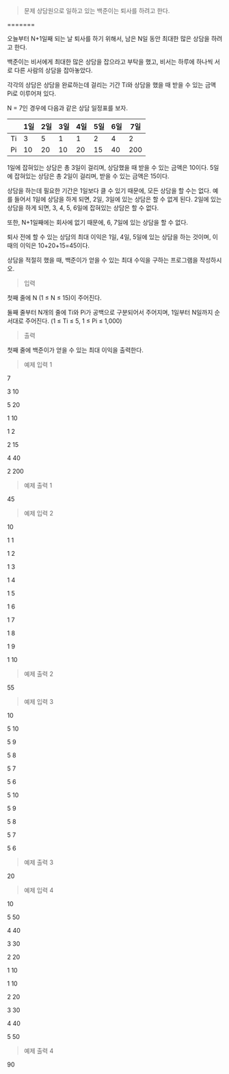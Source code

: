 > 문제
상담원으로 일하고 있는 백준이는 퇴사를 하려고 한다.

=======

오늘부터 N+1일째 되는 날 퇴사를 하기 위해서, 남은 N일 동안 최대한 많은 상담을 하려고 한다.

백준이는 비서에게 최대한 많은 상담을 잡으라고 부탁을 했고, 비서는 하루에 하나씩 서로 다른 사람의 상담을 잡아놓았다.

각각의 상담은 상담을 완료하는데 걸리는 기간 Ti와 상담을 했을 때 받을 수 있는 금액 Pi로 이루어져 있다.

N = 7인 경우에 다음과 같은 상담 일정표를 보자.


|   |1일|	2일	|3일	|4일	|5일|	6일|	7일|
|---|---|---|---|---|---|---|---|
|Ti|	3	|5|	1|	1|	2|	4|	2|
|Pi|	10|	20|	10|	20|	15|	40|	200|



1일에 잡혀있는 상담은 총 3일이 걸리며, 상담했을 때 받을 수 있는 금액은 10이다. 5일에 잡혀있는 상담은 총 2일이 걸리며, 받을 수 있는 금액은 15이다.

상담을 하는데 필요한 기간은 1일보다 클 수 있기 때문에, 모든 상담을 할 수는 없다. 예를 들어서 1일에 상담을 하게 되면, 2일, 3일에 있는 상담은 할 수 없게 된다. 2일에 있는 상담을 하게 되면, 3, 4, 5, 6일에 잡혀있는 상담은 할 수 없다.

또한, N+1일째에는 회사에 없기 때문에, 6, 7일에 있는 상담을 할 수 없다.

퇴사 전에 할 수 있는 상담의 최대 이익은 1일, 4일, 5일에 있는 상담을 하는 것이며, 이때의 이익은 10+20+15=45이다.

상담을 적절히 했을 때, 백준이가 얻을 수 있는 최대 수익을 구하는 프로그램을 작성하시오.

> 입력

첫째 줄에 N (1 ≤ N ≤ 15)이 주어진다.

둘째 줄부터 N개의 줄에 Ti와 Pi가 공백으로 구분되어서 주어지며, 1일부터 N일까지 순서대로 주어진다. (1 ≤ Ti ≤ 5, 1 ≤ Pi ≤ 1,000)

> 출력

첫째 줄에 백준이가 얻을 수 있는 최대 이익을 출력한다.

> 예제 입력 1 

7

3 10

5 20

1 10

1 2

2 15

4 40

2 200

> 예제 출력 1 

45


> 예제 입력 2 

10

1 1

1 2

1 3

1 4

1 5

1 6

1 7

1 8

1 9

1 10

> 예제 출력 2 

55

> 예제 입력 3 

10

5 10

5 9

5 8

5 7

5 6

5 10

5 9

5 8

5 7

5 6

> 예제 출력 3 

20

> 예제 입력 4 

10

5 50

4 40

3 30

2 20

1 10

1 10

2 20

3 30

4 40

5 50

> 예제 출력 4 

90
